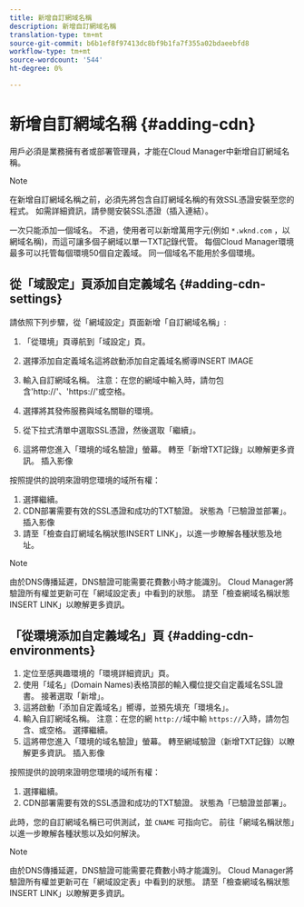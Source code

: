 ```yaml
---
title: 新增自訂網域名稱
description: 新增自訂網域名稱
translation-type: tm+mt
source-git-commit: b6b1ef8f97413dc8bf9b1fa7f355a02bdaeebfd8
workflow-type: tm+mt
source-wordcount: '544'
ht-degree: 0%

---
```



# 新增自訂網域名稱 {#adding-cdn}

用戶必須是業務擁有者或部署管理員，才能在Cloud Manager中新增自訂網域名稱。

>[!NOTE]
>在新增自訂網域名稱之前，必須先將包含自訂網域名稱的有效SSL憑證安裝至您的程式。 如需詳細資訊，請參閱安裝SSL憑證（插入連結）。

一次只能添加一個域名。 不過，使用者可以新增萬用字元(例如 `*.wknd.com` ，以網域名稱)，而這可讓多個子網域以單一TXT記錄代管。
每個Cloud Manager環境最多可以托管每個環境50個自定義域。
同一個域名不能用於多個環境。

## 從「域設定」頁添加自定義域名 {#adding-cdn-settings}

請依照下列步驟，從「網域設定」頁面新增「自訂網域名稱」:

1. 「從環境」頁導航到「域設定」頁。

1. 選擇添加自定義域名這將啟動添加自定義域名嚮導INSERT IMAGE

1. 輸入自訂網域名稱。 注意：在您的網域中輸入時，請勿包含&#39;http://&#39;、&#39;https://&#39;或空格。

1. 選擇將其發佈服務與域名關聯的環境。

1. 從下拉式清單中選取SSL憑證，然後選取「繼續」。

1. 這將帶您進入「環境的域名驗證」螢幕。 轉至「新增TXT記錄」以瞭解更多資訊。 插入影像

按照提供的說明來證明您環境的域所有權：

1. 選擇繼續。
1. CDN部署需要有效的SSL憑證和成功的TXT驗證。 狀態為「已驗證並部署」。  插入影像
1. 請至「檢查自訂網域名稱狀態INSERT LINK」，以進一步瞭解各種狀態及地址。

>[!NOTE]
>由於DNS傳播延遲，DNS驗證可能需要花費數小時才能識別。 Cloud Manager將驗證所有權並更新可在「網域設定表」中看到的狀態。 請至「檢查網域名稱狀態INSERT LINK」以瞭解更多資訊。

## 「從環境添加自定義域名」頁 {#adding-cdn-environments}

1. 定位至感興趣環境的「環境詳細資訊」頁。
1. 使用「域名」(Domain Names)表格頂部的輸入欄位提交自定義域名SSL證書。 接著選取「新增」。
1. 這將啟動「添加自定義域名」嚮導，並預先填充「環境名」。
1. 輸入自訂網域名稱。 注意：在您的網 `http://`域中輸 `https://`入時，請勿包含、或空格。 選擇繼續。
1. 這將帶您進入「環境的域名驗證」螢幕。 轉至網域驗證（新增TXT記錄）以瞭解更多資訊。 插入影像

按照提供的說明來證明您環境的域所有權：

1. 選擇繼續。
1. CDN部署需要有效的SSL憑證和成功的TXT驗證。 狀態為「已驗證並部署」。

此時，您的自訂網域名稱已可供測試，並 `CNAME` 可指向它。 前往「網域名稱狀態」以進一步瞭解各種狀態以及如何解決。

>[!NOTE]
>由於DNS傳播延遲，DNS驗證可能需要花費數小時才能識別。 Cloud Manager將驗證所有權並更新可在「網域設定表」中看到的狀態。 請至「檢查網域名稱狀態INSERT LINK」以瞭解更多資訊。
